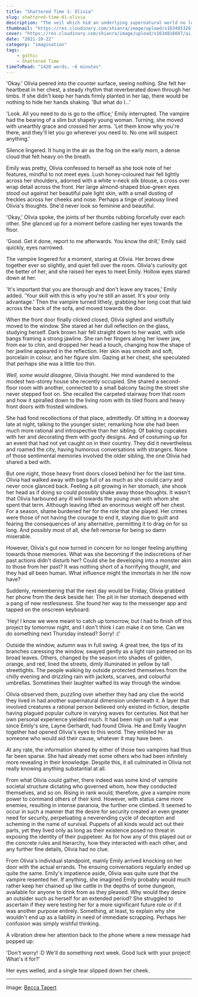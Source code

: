 ```yaml
---
title: "Shattered Time 1: Olivia"
slug: shattered-time-01-olivia
description: "The veil which hid an underlying supernatural world no longer shrouds Olivia Merritt's eyes. Nevertheless, her view of the real world barely scratches the surface. Thus begins her story of trying to survive as both a human struggling to overcome her past, and a puppet of forces much older and more powerful than she could imagine."
thumbnail: "https://res.cloudinary.com/shianra/image/upload/v1634953261/ai-dreams/covers/thumbnails/becca-tapert-p6h5U-ns9o0-unsplash_ziynzx.jpg"
cover: "https://res.cloudinary.com/shianra/image/upload/v1634816047/ai-dreams/covers/becca-tapert-p6h5U-ns9o0-unsplash-min_xn3avm.jpg"
date: "2021-10-22"
category: "imagination"
tags:
    - gothic
    - Shattered Time
timeToRead: "1420 words, ~6 minutes"
---
```


'Okay.' Olivia peered into the counter surface, seeing nothing. She felt her heartbeat in her chest, a steady rhythm that reverberated down through her limbs. If she didn't keep her hands firmly planted in her lap, there would be nothing to hide her hands shaking. 'But what do I...'

'Look. All you need to do is go to the office,' Emily interrupted. The vampire had the bearing of a slim but shapely young woman. Turning, she moved with unearthly grace and crossed her arms. 'Let them know why you're there, and they'll let you go wherever you need to. No one will suspect anything.'

Silence lingered. It hung in the air as the fog on the early morn, a dense cloud that felt heavy on the breath.

Emily was pretty, Olivia confessed to herself as she took note of her features, mindful to not meet eyes. Lush honey-coloured hair fell lightly across her shoulders, adorned with a white v-neck silk blouse, a cross over wrap detail across the front. Her large almond-shaped blue-green eyes stood out against her beautiful pale light skin, with a small dusting of freckles across her cheeks and nose. Perhaps a tinge of jealousy lined Olivia's thoughts. She'd never look so feminine and beautiful.

'Okay,'  Olivia spoke, the joints of her thumbs rubbing forcefully over each other. She glanced up for a moment before casting her eyes towards the floor.

'Good. Get it done, report to me afterwards. You know the drill,' Emily said quickly, eyes narrowed.

The vampire lingered for a moment, staring at Olivia. Her brows drew together ever so slightly, and quiet fell over the room. Olivia's curiosity got the better of her, and she raised her eyes to meet Emily. Hollow eyes stared down at her.

'It's important that you are thorough and don't leave any traces,' Emily added. 'Your skill with this is why you're still an asset. It's your only advantage.' Then the vampire turned lithely, grabbing her long coat that laid across the back of the sofa, and moved towards the door.

When the front door finally clicked closed, Olivia sighed and wistfully moved to the window. She stared at her dull reflection on the glass, studying herself. Dark brown hair fell straight down to her waist, with side bangs framing a strong jawline. She ran her fingers along her lower jaw, from ear to chin, and dropped her head a touch, changing how the shape of her jawline appeared in the reflection. Her skin was smooth and soft, porcelain in colour, and her figure slim. Gazing at her chest, she speculated that perhaps she was a little too thin.

*Well, some would disagree*, Olivia thought. Her mind wandered to the modest two-storey house she recently occupied. She shared a second-floor room with another, connected to a small balcony facing the street she never stepped foot on. She recalled the carpeted stairway from that room and how it spiralled down to the living room with its tiled floors and heavy front doors with frosted windows.

She had fond recollections of that place, admittedly. Of sitting in a doorway late at night, talking to the younger sister, remarking how she had been much more rational and introspective than her sibling. Of baking cupcakes with her and decorating them with goofy designs. And of costuming up for an event that had not yet caught on in their country. They did it nevertheless and roamed the city, having humorous conversations with strangers. None of those sentimental memories involved the older sibling, the one Olivia had shared a bed with.

But one night, those heavy front doors closed behind her for the last time. Olivia had walked away with bags full of as much as she could carry and never once glanced back. Feeling a pit growing in her stomach, she shook her head as if doing so could possibly shake away those thoughts. It wasn't that Olivia harboured any ill will towards the young man with whom she spent that term. Although leaving lifted an enormous weight off her chest. For a season, shame burdened her for the role that she played. Her crimes were those of not having the courage to end it, staying due to guilt and fearing the consequences of any alternative, permitting it to drag on for so long. And possibly most of all, she felt remorse for being so damn miserable.

However, Olivia's gut now turned in concern for no longer feeling anything towards those memories. What was she becoming if the indiscretions of her past actions didn't disturb her? Could she be developing into a monster akin to those from her past? It was nothing short of a horrifying thought, and they had all been human. What influence might the immortals in her life now have?

Suddenly, remembering that the next day would be Friday, Olivia grabbed her phone from the desk beside her. The pit in her stomach deepened with a pang of new restlessness. She found her way to the messenger app and tapped on the onscreen keyboard:

'Hey! I know we were meant to catch up tomorrow, but I had to finish off this project by tomorrow night, and I don't think I can make it on time. Can we do something next Thursday instead? Sorry! :('

Outside the window, autumn was in full swing. A great tree, the tips of its branches caressing the window, swayed gently as a light rain pattered on its broad leaves. Others, changed by the season into shades of golden, orange, and red, lined the streets, dimly illuminated in yellow by tall streetlights. The people walking by outside protected themselves from the chilly evening and drizzling rain with jackets, scarves, and colourful umbrellas. Sometimes their laughter wafted its way through the window.

Olivia observed them, puzzling over whether they had any clue the world they lived in had another supernatural dimension underneath it. A layer that involved creatures a rational person believed only existed in fiction, despite having plagued popular culture in varying waves for centuries. Not that her own personal experience yielded much. It had been nigh on half a year since Emily's sire, Layne Gerhardt, had found Olivia. He and Emily Vaughn together had opened Olivia's eyes to this world. They enlisted her as someone who would aid their cause, whatever it may have been.

At any rate, the information shared by either of those two vampires had thus far been sparse. She had already met some others who had been infinitely more revealing in their knowledge. Despite this, it all culminated in Olivia not really knowing anything substantial at all.

From what Olivia could gather, there indeed was some kind of vampire societal structure dictating who governed whom, how they conducted themselves, and so on. Rising in rank would, therefore, give a vampire more power to command others of their kind. However, with status came more enemies, resulting in intense paranoia, the further one climbed. It seemed to occur in such a manner that the desire for security created an even greater need for security, perpetuating a neverending cycle of deception and scheming in the name of survival. Puppets of all kinds would act out their parts, yet they lived only as long as their existence posed no threat in exposing the identity of their puppeteer. As for how any of this played out or the concrete rules and hierarchy, how they interacted with each other, and any further fine details, Olivia had no clue.

From Olivia's individual standpoint, mainly Emily arrived knocking on her door with the actual errands. The ensuing conversations regularly ended up quite the same. Emily's impatience aside, Olivia was quite sure that the vampire resented her. If anything, she imagined Emily probably would much rather keep her chained up like cattle in the depths of some dungeon, available for anyone to drink from as they pleased. Why would they desire an outsider such as herself for an extended period? She struggled to ascertain if they were testing her for a more significant future role or if it was another purpose entirely. Something, at least, to explain why she wouldn't end up as a liability in need of immediate scrapping. Perhaps her confusion was simply wishful thinking.

A vibration drew her attention back to the phone where a new message had popped up:

'Don't worry! :D We'll do something next week. Good luck with your project! What's it for?'

Her eyes welled, and a single tear slipped down her cheek.

---

Image: <a href="https://unsplash.com/photos/p6h5U-ns9o0" rel="noopener" target="_blank">Becca Tapert</a>